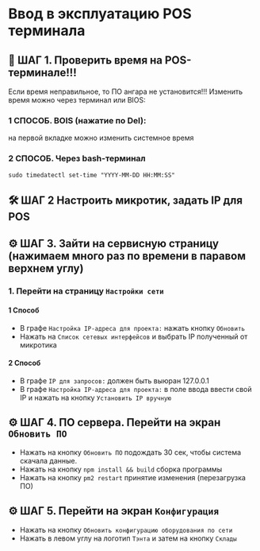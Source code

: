 # Ввод в эксплуатацию POS терминала

## 📖 ШАГ 1. Проверить время на POS-терминале!!!

Если время неправильное, то ПО ангара не установится!!!
Изменить время можно через терминал или BIOS:

### 1 СПОСОБ. BOIS (нажатие по Del):

на первой вкладке можно изменить системное время

### 2 СПОСОБ. Через bash-терминал

`sudo timedatectl set-time "YYYY-MM-DD HH:MM:SS"`

## 🛠 ШАГ 2 Настроить микротик, задать IP для POS

## ⚙️ ШАГ 3. Зайти на сервисную страницу (нажимаем много раз по времени в паравом верхнем углу)

### 1. Перейти на страницу `Настройки сети`

#### 1 Способ

-   В графе `Настройка IP-адреса для проекта:` нажать кнопку `Обновить`
-   Нажать на `Список сетевых интерфейсов` и выбрать IP полученный от микротика

#### 2 Способ

-   В графе `IP для запросов:` должен быть выюран 127.0.0.1
-   В графе `Настройка IP-адреса для проекта:` в поле ввода ввести свой IP и нажать на
    кнопку `Установить IP вручную`

## ⚙️ ШАГ 4. ПО сервера. Перейти на экран `Обновить ПО`

-   Нажать на кнопку `Обновить ПО` подождать 30 сек, чтобы система скачала данные.
-   Нажать на кнопку `npm install && build` сборка программы
-   Нажать на кнопку `pm2 restart` принятие изменения (перезагрузка ПО)

## ⚙️ ШАГ 5. Перейти на экран `Конфигурация`

-   Нажать на кнопку `Обновить конфигурацию оборудования по сети`
-   Нажать в левом углу на логотип `Тэнта` и затем на кнопку `Склады`
